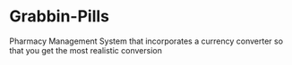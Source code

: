 # Grabbin-Pills
Pharmacy Management System that incorporates a currency converter so that you get the most realistic conversion
